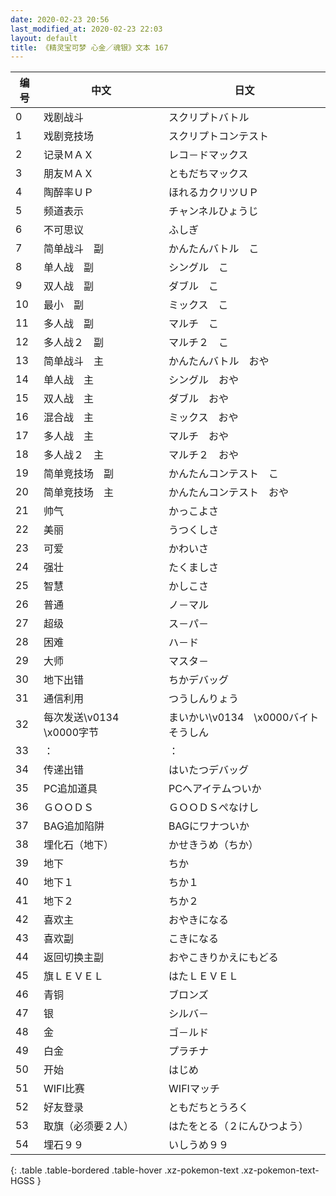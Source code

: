 ```yaml
---
date: 2020-02-23 20:56
last_modified_at: 2020-02-23 22:03
layout: default
title: 《精灵宝可梦 心金／魂银》文本 167
---
```

| 编号 | 中文 | 日文 |
| ---- | ---- | ---- |
| 0 | 戏剧战斗 | スクリプトバトル |
| 1 | 戏剧竞技场 | スクリプトコンテスト |
| 2 | 记录ＭＡＸ | レコ－ドマックス |
| 3 | 朋友ＭＡＸ | ともだちマックス |
| 4 | 陶醉率ＵＰ | ほれるカクリツＵＰ |
| 5 | 频道表示 | チャンネルひょうじ |
| 6 | 不可思议 | ふしぎ |
| 7 | 简单战斗　副 | かんたんバトル　こ |
| 8 | 单人战　副 | シングル　こ |
| 9 | 双人战　副 | ダブル　こ |
| 10 | 最小　副 | ミックス　こ |
| 11 | 多人战　副 | マルチ　こ |
| 12 | 多人战２　副 | マルチ２　こ |
| 13 | 简单战斗　主 | かんたんバトル　おや |
| 14 | 单人战　主 | シングル　おや |
| 15 | 双人战　主 | ダブル　おや |
| 16 | 混合战　主 | ミックス　おや |
| 17 | 多人战　主 | マルチ　おや |
| 18 | 多人战２　主 | マルチ２　おや |
| 19 | 简单竞技场　副 | かんたんコンテスト　こ |
| 20 | 简单竞技场　主 | かんたんコンテスト　おや |
| 21 | 帅气 | かっこよさ |
| 22 | 美丽 | うつくしさ |
| 23 | 可爱 | かわいさ |
| 24 | 强壮 | たくましさ |
| 25 | 智慧 | かしこさ |
| 26 | 普通 | ノ－マル |
| 27 | 超级 | ス－パ－ |
| 28 | 困难 | ハ－ド |
| 29 | 大师 | マスタ－ |
| 30 | 地下出错 | ちかデバッグ |
| 31 | 通信利用 | つうしんりょう |
| 32 | 每次发送\v0134　\x0000字节 | まいかい\v0134　\x0000バイトそうしん |
| 33 | ： | ： |
| 34 | 传递出错 | はいたつデバッグ |
| 35 | PC追加道具 | PCへアイテムついか |
| 36 | ＧＯＯＤＳ | ＧＯＯＤＳぺなけし |
| 37 | BAG追加陷阱 | BAGにワナついか |
| 38 | 埋化石（地下） | かせきうめ（ちか） |
| 39 | 地下 | ちか |
| 40 | 地下１ | ちか１ |
| 41 | 地下２ | ちか２ |
| 42 | 喜欢主 | おやきになる |
| 43 | 喜欢副 | こきになる |
| 44 | 返回切换主副 | おやこきりかえにもどる |
| 45 | 旗ＬＥＶＥＬ | はたＬＥＶＥＬ |
| 46 | 青铜 | ブロンズ |
| 47 | 银 | シルバ－ |
| 48 | 金 | ゴ－ルド |
| 49 | 白金 | プラチナ |
| 50 | 开始 | はじめ |
| 51 | WIFI比赛 | WIFIマッチ |
| 52 | 好友登录 | ともだちとうろく |
| 53 | 取旗（必须要２人） | はたをとる（２にんひつよう） |
| 54 | 埋石９９ | いしうめ９９ |
{: .table .table-bordered .table-hover .xz-pokemon-text .xz-pokemon-text-HGSS }